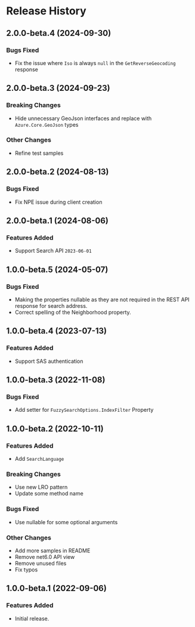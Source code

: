 # Release History

## 2.0.0-beta.4 (2024-09-30)

### Bugs Fixed

- Fix the issue where `Iso` is always `null` in the `GetReverseGeocoding` response

## 2.0.0-beta.3 (2024-09-23)

### Breaking Changes

- Hide unnecessary GeoJson interfaces and replace with `Azure.Core.GeoJson` types

### Other Changes

- Refine test samples

## 2.0.0-beta.2 (2024-08-13)

### Bugs Fixed

- Fix NPE issue during client creation

## 2.0.0-beta.1 (2024-08-06)

### Features Added

- Support Search API `2023-06-01`

## 1.0.0-beta.5 (2024-05-07)

### Bugs Fixed

- Making the properties nullable as they are not required in the REST API response for search address.
- Correct spelling of the Neighborhood property.


## 1.0.0-beta.4 (2023-07-13)

### Features Added

- Support SAS authentication

## 1.0.0-beta.3 (2022-11-08)

### Bugs Fixed

- Add setter for `FuzzySearchOptions.IndexFilter` Property

## 1.0.0-beta.2 (2022-10-11)

### Features Added

- Add `SearchLanguage`

### Breaking Changes

- Use new LRO pattern
- Update some method name

### Bugs Fixed

- Use nullable for some optional arguments

### Other Changes

- Add more samples in README
- Remove net6.0 API view
- Remove unused files
- Fix typos

## 1.0.0-beta.1 (2022-09-06)

### Features Added

- Initial release.
